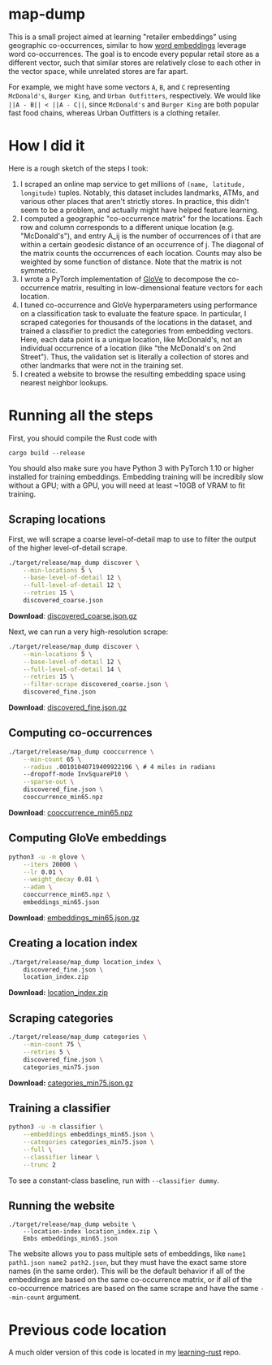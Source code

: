 # map-dump

This is a small project aimed at learning "retailer embeddings" using geographic co-occurrences, similar to how [word embeddings](https://en.wikipedia.org/wiki/Word_embedding) leverage word co-occurrences. The goal is to encode every popular retail store as a different vector, such that similar stores are relatively close to each other in the vector space, while unrelated stores are far apart.

For example, we might have some vectors `A`, `B`, and `C` representing `McDonald's`, `Burger King`, and `Urban Outfitters`, respectively. We would like `||A - B|| < ||A - C||`, since `McDonald's` and `Burger King` are both popular fast food chains, whereas Urban Outfitters is a clothing retailer.

# How I did it

Here is a rough sketch of the steps I took:

 1. I scraped an online map service to get millions of `(name, latitude, longitude)` tuples. Notably, this dataset includes landmarks, ATMs, and various other places that aren't strictly stores. In practice, this didn't seem to be a problem, and actually might have helped feature learning.
 2. I computed a geographic "co-occurrence matrix" for the locations. Each row and column corresponds to a different unique location (e.g. "McDonald's"), and entry A_ij is the number of occurrences of i that are within a certain geodesic distance of an occurrence of j. The diagonal of the matrix counts the occurrences of each location. Counts may also be weighted by some function of distance. Note that the matrix is not symmetric.
 3. I wrote a PyTorch implementation of [GloVe](https://nlp.stanford.edu/projects/glove/) to decompose the co-occurrence matrix, resulting in low-dimensional feature vectors for each location.
 4. I tuned co-occurrence and GloVe hyperparameters using performance on a classification task to evaluate the feature space. In particular, I scraped categories for thousands of the locations in the dataset, and trained a classifier to predict the categories from embedding vectors. Here, each data point is a unique location, like McDonald's, not an individual occurrence of a location (like "the McDonald's on 2nd Street"). Thus, the validation set is literally a collection of stores and other landmarks that were not in the training set.
 5. I created a website to browse the resulting embedding space using nearest neighbor lookups.

# Running all the steps

First, you should compile the Rust code with

```
cargo build --release
```

You should also make sure you have Python 3 with PyTorch 1.10 or higher installed for training embeddings. Embedding training will be incredibly slow without a GPU; with a GPU, you will need at least ~10GB of VRAM to fit training.

## Scraping locations

First, we will scrape a coarse level-of-detail map to use to filter the output of the higher level-of-detail scrape.

```bash
./target/release/map_dump discover \
    --min-locations 5 \
    --base-level-of-detail 12 \
    --full-level-of-detail 12 \
    --retries 15 \
    discovered_coarse.json
```

**Download**: [discovered_coarse.json.gz](https://data.aqnichol.com/map-dump/discovered_coarse.json.gz)

Next, we can run a very high-resolution scrape:

```bash
./target/release/map_dump discover \
    --min-locations 5 \
    --base-level-of-detail 12 \
    --full-level-of-detail 14 \
    --retries 15 \
    --filter-scrape discovered_coarse.json \
    discovered_fine.json
```

**Download**: [discovered_fine.json.gz](https://data.aqnichol.com/map-dump/discovered_fine.json.gz)

## Computing co-occurrences

```bash
./target/release/map_dump cooccurrence \
    --min-count 65 \
    --radius .00101040719409922196 \ # 4 miles in radians
    --dropoff-mode InvSquareP10 \
    --sparse-out \
    discovered_fine.json \
    cooccurrence_min65.npz
```

**Download**: [cooccurrence_min65.npz](https://data.aqnichol.com/map-dump/cooccurrence_min65.npz)

## Computing GloVe embeddings

```bash
python3 -u -m glove \
    --iters 20000 \
    --lr 0.01 \
    --weight_decay 0.01 \
    --adam \
    cooccurrence_min65.npz \
    embeddings_min65.json
```

**Download**: [embeddings_min65.json.gz](https://data.aqnichol.com/map-dump/embeddings_min65.json.gz)

## Creating a location index

```bash
./target/release/map_dump location_index \
    discovered_fine.json \
    location_index.zip
```

**Download:** [location_index.zip](https://data.aqnichol.com/map-dump/location_index.zip)

## Scraping categories

```bash
./target/release/map_dump categories \
    --min-count 75 \
    --retries 5 \
    discovered_fine.json \
    categories_min75.json
```

**Download:** [categories_min75.json.gz](https://data.aqnichol.com/map-dump/categories_min75.json.gz)

## Training a classifier

```bash
python3 -u -m classifier \
    --embeddings embeddings_min65.json \
    --categories categories_min75.json \
    --full \
    --classifier linear \
    --trunc 2
```

To see a constant-class baseline, run with `--classifier dummy`.

## Running the website

```
./target/release/map_dump website \
    --location-index location_index.zip \
    Embs embeddings_min65.json
```

The website allows you to pass multiple sets of embeddings, like `name1 path1.json name2 path2.json`, but they must have the exact same store names (in the same order). This will be the default behavior if all of the embeddings are based on the same co-occurrence matrix, or if all of the co-occurrence matrices are based on the same scrape and have the same `--min-count` argument.

# Previous code location

A much older version of this code is located in my [learning-rust](https://github.com/unixpickle/learning-rust/tree/6599848cee5a460925294046a1b9e6986c42d871/map_dump) repo.

